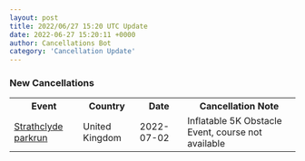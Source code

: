 ```yaml
---
layout: post
title: 2022/06/27 15:20 UTC Update
date: 2022-06-27 15:20:11 +0000
author: Cancellations Bot
category: 'Cancellation Update'
---
```


<h3>New Cancellations</h3>
<div class='hscrollable'>
<table style='width: 100%'>
    <tr>
        <th>Event</th>
        <th>Country</th>
        <th>Date</th>
        <th>Cancellation Note</th>
    </tr>
    <tr>
        <td><a href="https://www.parkrun.org.uk/strathclyde">Strathclyde parkrun</a></td>
        <td>United Kingdom</td>
        <td>2022-07-02</td>
        <td>Inflatable 5K Obstacle Event, course not available</td>
    </tr>
</table>
</div>
